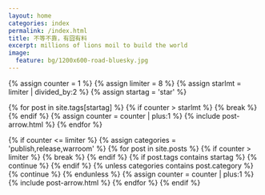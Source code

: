 ```yaml
---
layout: home
categories: index
permalink: /index.html
title: 不等不靠，有囧有料
excerpt: millions of lions moil to build the world
image:
  feature: bg/1200x600-road-bluesky.jpg
---
```


<div class="tiles">

{% assign counter = 1 %}
{% assign limiter = 8 %}
{% assign starlmt = limiter | divided_by:2 %}
{% assign startag = 'star' %}

{% for post in site.tags[startag] %}
    {% if counter > starlmt %} {% break %} {% endif %}
    {% assign counter = counter | plus:1 %} 
    {% include post-arrow.html %}
{% endfor %}

{% if counter <= limiter %}
    {% assign categories = 'publish,release,warroom' %}
    {% for post in site.posts %}
        {% if counter > limiter %} {% break %} {% endif %}
        {% if post.tags contains startag %} {% continue %} {% endif %}
        {% unless categories contains post.category %} {% continue %} {% endunless %}
        {% assign counter = counter | plus:1 %} 
        {% include post-arrow.html %}
    {% endfor %}
{% endif %}

</div><!-- /.tiles -->


